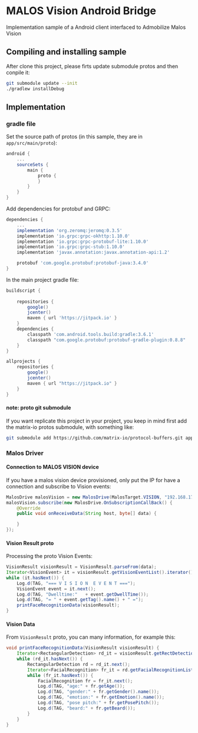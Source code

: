 # MALOS Vision Android Bridge

Implementation sample of a Android client  interfaced to Admobilize Malos Vision

## Compiling and installing sample

After clone this project, please firts update submodule protos and then conpile it:

```bash
git submodule update --init
./gradlew installDebug
```

## Implementation

### gradle file

Set the source path of protos (in this sample, they are in `app/src/main/proto`):


```gradle
android {
    ...
    sourceSets {
        main {
            proto {
            }
        }
    }
}
```

Add dependencies for protobuf and GRPC:

```gradle
dependencies {
    ...
    implementation 'org.zeromq:jeromq:0.3.5'
    implementation 'io.grpc:grpc-okhttp:1.10.0'
    implementation 'io.grpc:grpc-protobuf-lite:1.10.0'
    implementation 'io.grpc:grpc-stub:1.10.0'
    implementation 'javax.annotation:javax.annotation-api:1.2'

    protobuf 'com.google.protobuf:protobuf-java:3.4.0'
}
```

In the main project gradle file:

```gradle
buildscript {
    
    repositories {
        google()
        jcenter()
        maven { url 'https://jitpack.io' }
    }
    dependencies {
        classpath 'com.android.tools.build:gradle:3.6.1'
        classpath "com.google.protobuf:protobuf-gradle-plugin:0.8.8"
    }
}

allprojects {
    repositories {
        google()
        jcenter()
        maven { url "https://jitpack.io" }
    }
}
```

#### note: proto git submodule

If you want replicate this project in your project, you keep in mind first add the matrix-io protos submodule, with something like:

```bash
git submodule add https://github.com/matrix-io/protocol-buffers.git app/src/main/proto
```

### Malos Driver

#### Connection to MALOS VISION device

If you have a malos vision device provisioned, only put the IP for have a connection and subscribe to Vision events:

```java
MalosDrive malosVision = new MalosDrive(MalosTarget.VISION, "192.168.178.53");
malosVision.subscribe(new MalosDrive.OnSubscriptionCallBack() {
    @Override
    public void onReceiveData(String host, byte[] data) {

    }
});
```

#### Vision Result proto

Processing the proto Vision Events:

```java
VisionResult visionResult = VisionResult.parseFrom(data);
Iterator<VisionEvent> it = visionResult.getVisionEventList().iterator();
while (it.hasNext()) {
    Log.d(TAG, "=== V I S I O N  E V E N T ===");
    VisionEvent event = it.next();
    Log.d(TAG, "Dwelltime:"   + event.getDwellTime());
    Log.d(TAG, "= " + event.getTag().name() + " =");
    printFaceRecognitionData(visionResult);
}
```

#### Vision Data

From `VisionResult` proto, you can many information, for example this:

```java
void printFaceRecognitionData(VisionResult visionResult) {
    Iterator<RectangularDetection> rd_it = visionResult.getRectDetectionList().iterator();
    while (rd_it.hasNext()) {
        RectangularDetection rd = rd_it.next();
        Iterator<FacialRecognition> fr_it = rd.getFacialRecognitionList().iterator();
        while (fr_it.hasNext()) {
            FacialRecognition fr = fr_it.next();
            Log.d(TAG, "age:" + fr.getAge());
            Log.d(TAG, "gender:" + fr.getGender().name());
            Log.d(TAG, "emotion:" + fr.getEmotion().name());
            Log.d(TAG, "pose pitch:" + fr.getPosePitch());
            Log.d(TAG, "beard:" + fr.getBeard());
        }
    }
}
```

